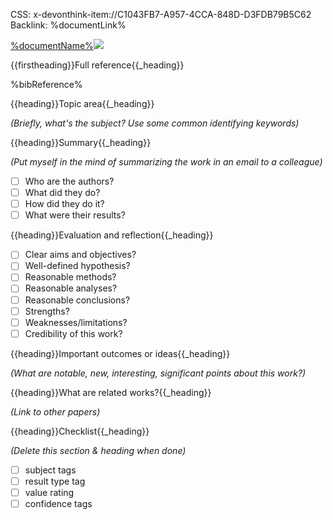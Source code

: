 CSS: x-devonthink-item://C1043FB7-A957-4CCA-848D-D3FDB79B5C62
Backlink: %documentLink%

<span class="target"><a href="%documentLink%">%documentName%</a></span><img class="thumbnail" src="%documentLink%">

{{firstheading}}Full reference{{_heading}}

%bibReference%

{{heading}}Topic area{{_heading}}

_(Briefly, what's the subject? Use some common identifying keywords)_

{{heading}}Summary{{_heading}}

_(Put myself in the mind of summarizing the work in an email to a colleague)_

- [ ] Who are the authors?
- [ ] What did they do?
- [ ] How did they do it?
- [ ] What were their results?

{{heading}}Evaluation and reflection{{_heading}}

- [ ] Clear aims and objectives?
- [ ] Well-defined hypothesis?
- [ ] Reasonable methods?
- [ ] Reasonable analyses?
- [ ] Reasonable conclusions?
- [ ] Strengths?
- [ ] Weaknesses/limitations?
- [ ] Credibility of this work?

{{heading}}Important outcomes or ideas{{_heading}}

_(What are notable, new, interesting, significant points about this work?)_

{{heading}}What are related works?{{_heading}}

_(Link to other papers)_

{{heading}}Checklist{{_heading}}

_(Delete this section & heading when done)_

- [ ] subject tags
- [ ] result type tag
- [ ] value rating
- [ ] confidence tags
